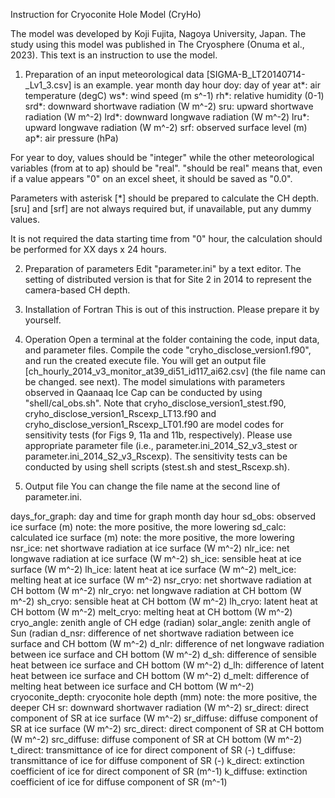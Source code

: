 Instruction for Cryoconite Hole Model (CryHo)

The model was developed by Koji Fujita, Nagoya University, Japan. The study using this model was published in The Cryosphere (Onuma et al., 2023). This text is an instruction to use the model.

1. Preparation of an input meteorological data
[SIGMA-B_LT20140714-_Lv1_3.csv] is an example.
year
month
day
hour
doy: day of year
at*: air temperature (degC)
ws*: wind speed (m s^-1)
rh*: relative humidity (0-1)
srd*: downward shortwave radiation (W m^-2)
sru: upward shortwave radiation (W m^-2)
lrd*: downward longwave radiation (W m^-2)
lru*: upward longwave radiation (W m^-2)
srf: observed surface level (m)
ap*: air pressure (hPa)

For year to doy, values should be "integer" while the other meteorological variables (from at to ap) should be "real". "should be real" means that, even if a value appears "0" on an excel sheet, it should be saved as "0.0".

Parameters with asterisk [*] should be prepared to calculate the CH depth. [sru] and [srf] are not always required but, if unavailable, put any dummy values.

It is not required the data starting time from "0" hour, the calculation should be performed for XX days x 24 hours.

2. Preparation of parameters
Edit "parameter.ini" by a text editor. The setting of distributed version is that for Site 2 in 2014 to represent the camera-based CH depth.

3. Installation of Fortran
This is out of this instruction. Please prepare it by yourself.

4. Operation
Open a terminal at the folder containing the code, input data, and parameter files. Compile the code "cryho_disclose_version1.f90", and run the created execute file. You will get an output file [ch_hourly_2014_v3_monitor_at39_di51_id117_ai62.csv] (the file name can be changed. see next).
The model simulations with parameters observed in Qaanaaq Ice Cap can be conducted by using "shell/cal_obs.sh".
Note that cryho_disclose_version1_stest.f90, cryho_disclose_version1_Rscexp_LT13.f90 and cryho_disclose_version1_Rscexp_LT01.f90 are model codes for sensitivity tests (for Figs 9, 11a and 11b, respectively). Please use appropriate parameter file (i.e., parameter.ini_2014_S2_v3_stest or parameter.ini_2014_S2_v3_Rscexp). The sensitivity tests can be conducted by using shell scripts (stest.sh and stest_Rscexp.sh).

5. Output file
You can change the file name at the second line of parameter.ini.

days_for_graph: day and time for graph
month
day
hour 
sd_obs: observed ice surface (m) note: the more positive, the more lowering
sd_calc: calculated ice surface (m) note: the more positive, the more lowering
nsr_ice: net shortwave radiation at ice surface (W m^-2)
nlr_ice: net longwave radiation at ice surface (W m^-2)
sh_ice: sensible heat at ice surface (W m^-2)
lh_ice: latent heat at ice surface (W m^-2)
melt_ice: melting heat at ice surface (W m^-2)
nsr_cryo: net shortwave radiation at CH bottom (W m^-2)
nlr_cryo: net longwave radiation at CH bottom (W m^-2)
sh_cryo: sensible heat at CH bottom (W m^-2)
lh_cryo: latent heat at CH bottom (W m^-2)
melt_cryo: melting heat at CH bottom (W m^-2)
cryo_angle: zenith angle of CH edge (radian)
solar_angle: zenith angle of Sun (radian
d_nsr: difference of net shortwave radiation between ice surface and CH bottom (W m^-2)
d_nlr: difference of net longwave radiation between ice surface and CH bottom (W m^-2)
d_sh: difference of sensible heat between ice surface and CH bottom (W m^-2)
d_lh: difference of latent heat between ice surface and CH bottom (W m^-2)
d_melt: difference of melting heat between ice surface and CH bottom (W m^-2)
cryoconite_depth: cryoconite hole depth (mm) note: the more positive, the deeper CH
sr: downward shortwaver radiation (W m^-2)
sr_direct: direct component of SR at ice surface (W m^-2)
sr_diffuse: diffuse component of SR at ice surface (W m^-2)
src_direct: direct component of SR at CH bottom (W m^-2)
src_diffuse: diffuse component of SR at CH bottom (W m^-2)
t_direct: transmittance of ice for direct component of SR (-)
t_diffuse: transmittance of ice for diffuse component of SR (-)
k_direct: extinction coefficient of ice for direct component of SR (m^-1)
k_diffuse: extinction coefficient of ice for diffuse component of SR (m^-1)
